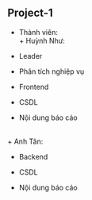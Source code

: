 ## Project-1
- Thành viên:
</br> + Huỳnh Như:
- Leader
  
- Phân tích nghiệp vụ
  
- Frontend
  
- CSDL
  
- Nội dung báo cáo
  
</br> + Anh Tân:
- Backend
          
- CSDL
          
- Nội dung báo cáo
